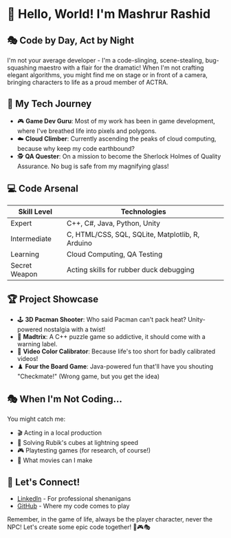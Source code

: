 # 👋 Hello, World! I'm Mashrur Rashid

## 🎭 Code by Day, Act by Night

I'm not your average developer - I'm a code-slinging, scene-stealing, bug-squashing maestro with a flair for the dramatic! When I'm not crafting elegant algorithms, you might find me on stage or in front of a camera, bringing characters to life as a proud member of ACTRA.

## 🚀 My Tech Journey

- 🎮 **Game Dev Guru**: Most of my work has been in game development, where I've breathed life into pixels and polygons.
- ☁️ **Cloud Climber**: Currently ascending the peaks of cloud computing, because why keep my code earthbound?
- 🕵️ **QA Quester**: On a mission to become the Sherlock Holmes of Quality Assurance. No bug is safe from my magnifying glass!

## 💻 Code Arsenal
| Skill Level | Technologies |
|-------------|--------------|
| Expert | C++, C#, Java, Python, Unity |
| Intermediate | C, HTML/CSS, SQL, SQLite, Matplotlib, R, Arduino |
| Learning | Cloud Computing, QA Testing |
| Secret Weapon | Acting skills for rubber duck debugging |



## 🏆 Project Showcase

- 🕹️ **3D Pacman Shooter**: Who said Pacman can't pack heat? Unity-powered nostalgia with a twist!
- 🧠 **Madtrix**: A C++ puzzle game so addictive, it should come with a warning label.
- 🎨 **Video Color Calibrator**: Because life's too short for badly calibrated videos!
- ♟️ **Four the Board Game**: Java-powered fun that'll have you shouting "Checkmate!" (Wrong game, but you get the idea)

## 🎭 When I'm Not Coding...

You might catch me:
- 🎬 Acting in a local production
- 🧊 Solving Rubik's cubes at lightning speed
- 🎮 Playtesting games (for research, of course!)
- 🍕  What movies can I make

## 🌟 Let's Connect!

- [LinkedIn](https://www.linkedin.com/in/mashrur-rashid-actra-a6078319b/) - For professional shenanigans
- [GitHub](https://github.com/mashrusabri71) - Where my code comes to play

Remember, in the game of life, always be the player character, never the NPC! Let's create some epic code together! 🚀🎮🎭
